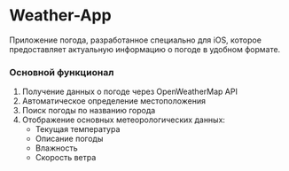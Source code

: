 # Weather-App
Приложение погода, разработанное специально для iOS, которое предоставляет актуальную информацию о погоде в удобном формате.

### Основной функционал
1) Получение данных о погоде через OpenWeatherMap API
2) Автоматическое определение местоположения
3) Поиск погоды по названию города
4) Отображение основных метеорологических данных:
   - Текущая температура
   - Описание погоды
   - Влажность
   - Скорость ветра

